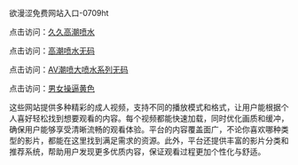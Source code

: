 欲漫涩免费网站入口-0709ht

点击访问：<a href="https://heiliaoll4qsx.pages.dev">久久高潮喷水</a>

点击访问：<a href="https://heiliaowzu4ur.pages.dev">高潮喷水无码</a>

点击访问：<a href="https://heiliaozj3tjd.pages.dev">AV潮喷大喷水系列无码</a>

点击访问：<a href="https://heiliaoe8ajia.pages.dev">男女操逼黄色</a>

这些网站提供多种精彩的成人视频，支持不同的播放模式和格式，让用户能根据个人喜好轻松找到想要观看的内容。每个视频都能快速加载，同时优化画质和缓冲，确保用户能够享受清晰流畅的观看体验。平台的内容覆盖面广，不论你喜欢哪种类型的影片，都能在这里找到满足需求的资源。此外，平台还提供丰富的影片分类和推荐系统，帮助用户发现更多优质内容，保证观看过程更加个性化与舒适。

<span style="display:none;">[Canonical link](https://github.com/mt20250709/mt8 ）</span>








